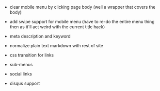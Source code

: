 - clear mobile menu by clicking page body (well  a wrapper that covers the body)
- add swipe support for mobile menu (have to re-do the entire menu thing then as it'll act weird with the current title hack)

- meta description and keyword
- normalize plain text markdown with rest of site
- css transition for links
- sub-menus
- social links
- disqus support
